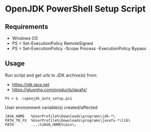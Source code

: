 # OpenJDK PowerShell Setup Script
## Requirements
* Windows OS
* PS > Set-ExecutionPolicy RemoteSigned
* PS > Set-ExecutionPolicy -Scope Process -ExecutionPolicy Bypass
## Usage
Run script and get urls to JDK archive(s) from:
* https://jdk.java.net
* https://gluonhq.com/products/javafx/
```
PS > & .\openjdk_auto_setup.ps1
```
User environment variable(s) created/affected:
```
JAVA_HOME   %UserProfile%\Downloads\programs\jdk-*\
PATH_TO_FX  %UserProfile%\Downloads\programs\javafx-*\lib\
PATH        ...;%JAVA_HOME%\bin\;
```
